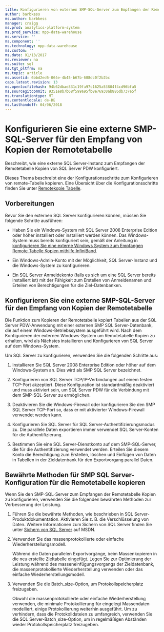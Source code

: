 ```yaml
---
title: Konfigurieren von externen SMP-SQL-Server zum Empfangen der Remotetabelle Kopien (PDW)
author: barbkess
ms.author: barbkess
manager: craigg
ms.prod: analytics-platform-system
ms.prod_service: mpp-data-warehouse
ms.service: ''
ms.component: ''
ms.technology: mpp-data-warehouse
ms.custom: ''
ms.date: 01/13/2017
ms.reviewer: na
ms.suite: sql
ms.tgt_pltfrm: na
ms.topic: article
ms.assetid: 6bbd2ed6-064e-4b45-b67b-608dc0f2b2bc
caps.latest.revision: 13
ms.openlocfilehash: 94b62dbae331c19fa97c1625a53804f4cd96bfa5
ms.sourcegitcommit: 9351e8b7b68f599a95fb8e76930ab886db737e5f
ms.translationtype: MT
ms.contentlocale: de-DE
ms.lasthandoff: 04/06/2018
---
```

# <a name="configure-an-external-smp-sql-server-to-receive-remote-table-copies"></a>Konfigurieren Sie eine externe SMP-SQL-Server für den Empfang von Kopien der Remotetabelle
Beschreibt, wie eine externe SQL Server-Instanz zum Empfangen der Remotetabelle Kopien von SQL Server PDW konfiguriert.  
  
Dieses Thema beschreibt eine der Konfigurationsschritte zum Konfigurieren von remote-Tabelle kopieren. Eine Übersicht über die Konfigurationsschritte finden Sie unter [Remotekopie Tabelle](remote-table-copy.md).  
  
## <a name="before-you-begin"></a>Vorbereitungen  
Bevor Sie den externen SQL Server konfigurieren können, müssen Sie folgende Schritte ausführen:  
  
-   Haben Sie ein Windows-System mit SQL Server 2008 Enterprise Edition oder höher installiert oder installiert werden können. Das Windows-System muss bereits konfiguriert sein, gemäß der Anleitung in [konfigurieren Sie eine externe Windows System zum Empfangen Remote Tabelle Kopien mithilfe InfiniBand](configure-an-external-windows-system-to-receive-remote-table-copies-using-infiniband.md).  
  
-   Ein Windows-Admin-Konto mit der Möglichkeit, SQL Server-Instanz und die Windows-System zu konfigurieren.  
  
-   Ein SQL Server Anmeldekonto (falls es sich um eine SQL Server bereits installiert ist) mit der Fähigkeit zum Erstellen von Anmeldenamen und Erteilen von Berechtigungen für die Ziel-Datenbanken.  
  
## <a name="HowToSQLServer"></a>Konfigurieren Sie eine externe SMP-SQL-Server für den Empfang von Kopien der Remotetabelle  
Die Funktion zum Kopieren der Remotetabelle kopiert Tabellen aus der SQL Server PDW-Anwendung mit einer externen SMP SQL Server-Datenbank, die auf einem Windows-Betriebssystem ausgeführt wird. Nach dem Konfigurieren der externen Windows-System um Remotetabelle Kopien zu erhalten, wird als Nächstes installieren und Konfigurieren von SQL Server auf dem Windows-System.  
  
Um SQL Server zu konfigurieren, verwenden Sie die folgenden Schritte aus:  
  
1.  Installieren Sie SQL Server 2008 Enterprise Edition oder höher auf dem Windows-System an. Dies wird als SMP SQL Server bezeichnet.  
  
2.  Konfigurieren von SQL Server TCP/IP-Verbindungen auf einem festen TCP-Port akzeptiert. Diese Konfiguration ist standardmäßig deaktiviert und muss aktiviert sein, um SQL Server PDW für die Verbindung mit dem SMP-SQL-Server zu ermöglichen.  
  
3.  Deaktivieren Sie die Windows-Firewall oder konfigurieren Sie den SMP SQL Server TCP-Port so, dass er mit aktivierter Windows-Firewall verwendet werden kann.  
  
4.  Konfigurieren Sie SQL Server für SQL Server-Authentifizierungsmodus zu. Die parallele Daten exportieren immer verwendet SQL Server-Konten für die Authentifizierung.  
  
5.  Bestimmen Sie eine SQL Server-Dienstkonto auf dem SMP-SQL-Server, die für die Authentifizierung verwendet werden. Erteilen Sie diesem Konto die Berechtigung zum Erstellen, löschen und Einfügen von Daten in Tabellen in der Zieldatenbank für den Exportvorgang parallel Daten.  
  
## <a name="BPSQLConfig"></a>Bewährte Methoden für SMP SQL Server-Konfiguration für die Remotetabelle kopieren  
Wenn Sie den SMP-SQL-Server zum Empfangen der Remotetabelle Kopien zu konfigurieren, verwenden Sie die folgenden bewährten Methoden zur Verbesserung der Leistung.  
  
1.  Führen Sie die bewährte Methoden, wie beschrieben in SQL Server-Produktdokumentation. Aktivieren Sie z. B. die Verschlüsselung von Daten. Weitere Informationen zum Sichern von SQL Server finden Sie unter [Sichern von SQL Server](../relational-databases/security/securing-sql-server.md) auf MSDN.  
  
2.  Verwenden Sie das massenprotokollierte oder einfache Wiederherstellungsmodell.  
  
    Während die Daten parallelen Exportvorgänge, beim Massenkopieren in die neu erstellte Zieltabelle eingefügt. Legen Sie zur Optimierung der Leistung während des masseneinfügungsvorgangs der Zieldatenbank, die massenprotokollierte Wiederherstellung verwenden oder das einfache Wiederherstellungsmodell.  
  
3.  Verwenden Sie die Batch_size-Option, um Protokollspeicherplatz freizugeben.  
  
    Obwohl die massenprotokollierte oder einfache Wiederherstellung verwenden, die minimale Protokollierung für eingelegt Massendaten modelliert, einige Protokollierung weiterhin ausgeführt. Um zu verhindern, dass die Protokolldateien zu umfangreich, verwenden Sie die SQL Server-Batch_size-Option, um in regelmäßigen Abständen wieder Protokollspeicherplatz freizugeben.  
  
<!-- MISSING LINKS 
## See Also  
[Common Metadata Query Examples &#40;SQL Server PDW&#41;](../sqlpdw/common-metadata-query-examples-sql-server-pdw.md)  
-->
  
